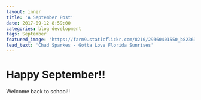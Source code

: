 ```yaml
---
layout: inner
title: 'A September Post'
date: 2017-09-12 8:59:00
categories: blog development
tags: September
featured_image: 'https://farm9.staticflickr.com/8210/29360401550_b82363570f_k_d.jpg'
lead_text: 'Chad Sparkes - Gotta Love Florida Sunrises'
---
```


Happy September!!
========

Welcome back to school!!
